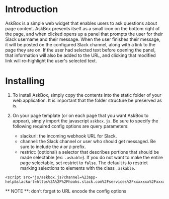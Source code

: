 # Introduction

AskBox is a simple web widget that enables users to ask
questions about page content.  AskBox presents itself as a
small icon on the bottom right of the page, and when clicked
opens up a panel that prompts the user for their Slack username
and their message.  When the user finishes their message, it
will be posted on the configured Slack channel, along with a
link to the page they are on.  If the user had selected text
before opening the panel, that information will also be added
to the URL, and clicking that modified link will re-highlight
the user's selected text.

# Installing

1. To install AskBox, simply copy the contents into the static
folder of your web application.  It is important that the
folder structure be preserved as is.

2. On your page template (or on each page that you want AskBox
to appear), simply import the javascript `askbox.js`.  Be sure
to specify the following required config options are query
parameters:

    * slackurl: the incoming webhook URL for Slack.
    * channel: the Slack channel or user who should get
      messaged.  Be sure to include the `#` or `@` prefix.
    * restrict: (optional) a selector that describes portions
      that should be made selectable (ex: `.askable`).  If you do
      not want to make the entire page selectable, set restrict to
      `false`.  The default is to restrict marking selections
      to elements with the class `.askable`.

```
<script src="js/askbox.js?channel=%23app-help&slackurl=https%3A%2F%2Fhooks.slack.com%2Fservices%2Fxxxxxxx%2Fxxxxx%2Fxxxxxxxxxxx">
```

** NOTE **: don't forget to URL encode the config options
